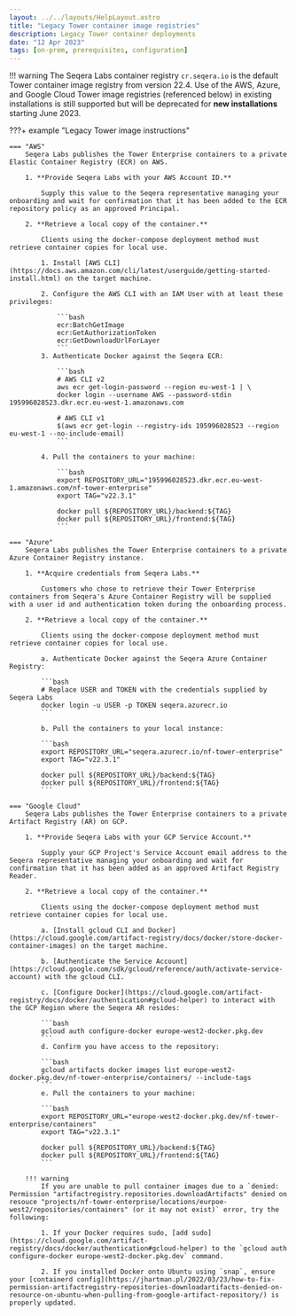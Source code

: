 ```yaml
---
layout: ../../layouts/HelpLayout.astro
title: "Legacy Tower container image registries"
description: Legacy Tower container deployments
date: "12 Apr 2023"
tags: [on-prem, prerequisites, configuration]
---
```


!!! warning
    The Seqera Labs container registry `cr.seqera.io` is the default Tower container image registry from version 22.4. Use of the AWS, Azure, and Google Cloud Tower image registries (referenced below) in existing installations is still supported but will be deprecated for **new installations** starting June 2023.

???+ example "Legacy Tower image instructions"

    === "AWS"
        Seqera Labs publishes the Tower Enterprise containers to a private Elastic Container Registry (ECR) on AWS.

        1. **Provide Seqera Labs with your AWS Account ID.**

            Supply this value to the Seqera representative managing your onboarding and wait for confirmation that it has been added to the ECR repository policy as an approved Principal.

        2. **Retrieve a local copy of the container.**

            Clients using the docker-compose deployment method must retrieve container copies for local use.

            1. Install [AWS CLI](https://docs.aws.amazon.com/cli/latest/userguide/getting-started-install.html) on the target machine.

            2. Configure the AWS CLI with an IAM User with at least these privileges:

                ```bash
                ecr:BatchGetImage
                ecr:GetAuthorizationToken
                ecr:GetDownloadUrlForLayer  
                ```
            3. Authenticate Docker against the Seqera ECR:

                ```bash
                # AWS CLI v2
                aws ecr get-login-password --region eu-west-1 | \
                docker login --username AWS --password-stdin 195996028523.dkr.ecr.eu-west-1.amazonaws.com

                # AWS CLI v1
                $(aws ecr get-login --registry-ids 195996028523 --region eu-west-1 --no-include-email)
                ```

            4. Pull the containers to your machine:

                ```bash
                export REPOSITORY_URL="195996028523.dkr.ecr.eu-west-1.amazonaws.com/nf-tower-enterprise"
                export TAG="v22.3.1"

                docker pull ${REPOSITORY_URL}/backend:${TAG}
                docker pull ${REPOSITORY_URL}/frontend:${TAG}
                ```

    === "Azure"
        Seqera Labs publishes the Tower Enterprise containers to a private Azure Container Registry instance.

        1. **Acquire credentials from Seqera Labs.**

            Customers who chose to retrieve their Tower Enterprise containers from Seqera's Azure Container Registry will be supplied with a user id and authentication token during the onboarding process.

        2. **Retrieve a local copy of the container.**

            Clients using the docker-compose deployment method must retrieve container copies for local use.

            a. Authenticate Docker against the Seqera Azure Container Registry:

            ```bash
            # Replace USER and TOKEN with the credentials supplied by Seqera Labs
            docker login -u USER -p TOKEN seqera.azurecr.io
            ```

            b. Pull the containers to your local instance:

            ```bash
            export REPOSITORY_URL="seqera.azurecr.io/nf-tower-enterprise"
            export TAG="v22.3.1"

            docker pull ${REPOSITORY_URL}/backend:${TAG}
            docker pull ${REPOSITORY_URL}/frontend:${TAG}
            ``` 

    === "Google Cloud"
        Seqera Labs publishes the Tower Enterprise containers to a private Artifact Registry (AR) on GCP.

        1. **Provide Seqera Labs with your GCP Service Account.**

            Supply your GCP Project's Service Account email address to the Seqera representative managing your onboarding and wait for confirmation that it has been added as an approved Artifact Registry Reader.

        2. **Retrieve a local copy of the container.**

            Clients using the docker-compose deployment method must retrieve container copies for local use.

            a. [Install gcloud CLI and Docker](https://cloud.google.com/artifact-registry/docs/docker/store-docker-container-images) on the target machine.

            b. [Authenticate the Service Account](https://cloud.google.com/sdk/gcloud/reference/auth/activate-service-account) with the gcloud CLI.

            c. [Configure Docker](https://cloud.google.com/artifact-registry/docs/docker/authentication#gcloud-helper) to interact with the GCP Region where the Seqera AR resides:

            ```bash
            gcloud auth configure-docker europe-west2-docker.pkg.dev
            ```
            d. Confirm you have access to the repository:

            ```bash
            gcloud artifacts docker images list europe-west2-docker.pkg.dev/nf-tower-enterprise/containers/ --include-tags
            ```
            e. Pull the containers to your machine:

            ```bash
            export REPOSITORY_URL="europe-west2-docker.pkg.dev/nf-tower-enterprise/containers"
            export TAG="v22.3.1"

            docker pull ${REPOSITORY_URL}/backend:${TAG}
            docker pull ${REPOSITORY_URL}/frontend:${TAG}
            ```

        !!! warning
            If you are unable to pull container images due to a `denied: Permission "artifactregistry.repositories.downloadArtifacts" denied on resouce "projects/nf-tower-enterprise/locations/eurpoe-west2/repositories/containers" (or it may not exist)` error, try the following:

            1. If your Docker requires sudo, [add sudo](https://cloud.google.com/artifact-registry/docs/docker/authentication#gcloud-helper) to the `gcloud auth configure-docker europe-west2-docker.pkg.dev` command.

            2. If you installed Docker onto Ubuntu using `snap`, ensure your [containerd config](https://jhartman.pl/2022/03/23/how-to-fix-permission-artifactregistry-repositories-downloadartifacts-denied-on-resource-on-ubuntu-when-pulling-from-google-artifact-repository/) is properly updated.